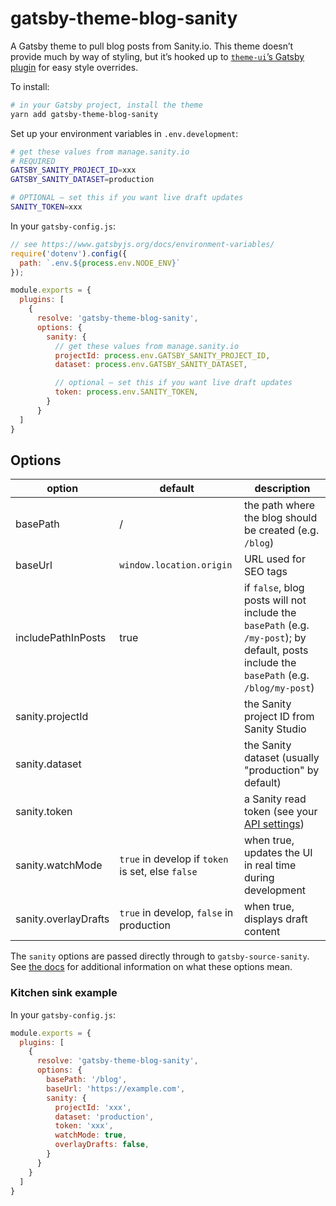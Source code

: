 # gatsby-theme-blog-sanity

A Gatsby theme to pull blog posts from Sanity.io. This theme doesn’t provide much by way of styling, but it’s hooked up to [`theme-ui`’s Gatsby plugin](https://theme-ui.com/gatsby-plugin) for easy style overrides.

To install:

```bash
# in your Gatsby project, install the theme
yarn add gatsby-theme-blog-sanity
```

Set up your environment variables in `.env.development`:

```bash
# get these values from manage.sanity.io
# REQUIRED
GATSBY_SANITY_PROJECT_ID=xxx
GATSBY_SANITY_DATASET=production

# OPTIONAL — set this if you want live draft updates
SANITY_TOKEN=xxx
```

In your `gatsby-config.js`:
```js
// see https://www.gatsbyjs.org/docs/environment-variables/
require('dotenv').config({
  path: `.env.${process.env.NODE_ENV}`
});

module.exports = {
  plugins: [
    {
      resolve: 'gatsby-theme-blog-sanity',
      options: {
        sanity: {
          // get these values from manage.sanity.io
          projectId: process.env.GATSBY_SANITY_PROJECT_ID,
          dataset: process.env.GATSBY_SANITY_DATASET,

          // optional — set this if you want live draft updates
          token: process.env.SANITY_TOKEN,
        }
      }
  ]
}
```

## Options

option               | default                                           | description
-------------------- | ------------------------------------------------- | -----------------------------------------
basePath             | /                                                 | the path where the blog should be created (e.g. `/blog`)
baseUrl              | `window.location.origin`                          | URL used for SEO tags
includePathInPosts   | true                                              | if `false`, blog posts will not include the `basePath` (e.g. `/my-post`); by default, posts include the `basePath` (e.g. `/blog/my-post`)
sanity.projectId     |                                                   | the Sanity project ID from Sanity Studio
sanity.dataset       |                                                   | the Sanity dataset (usually "production" by default)
sanity.token         |                                                   | a Sanity read token (see your [API settings](https://manage.sanity.io))
sanity.watchMode     | `true` in develop if `token` is set, else `false` | when true, updates the UI in real time during development
sanity.overlayDrafts | `true` in develop, `false` in production          | when true, displays draft content

The `sanity` options are passed directly through to `gatsby-source-sanity`. See [the docs](https://github.com/sanity-io/gatsby-source-sanity) for additional information on what these options mean.

### Kitchen sink example

In your `gatsby-config.js`:

```js
module.exports = {
  plugins: [
    {
      resolve: 'gatsby-theme-blog-sanity',
      options: {
        basePath: '/blog',
        baseUrl: 'https://example.com',
        sanity: {
          projectId: 'xxx',
          dataset: 'production',
          token: 'xxx',
          watchMode: true,
          overlayDrafts: false,
        }
      }
    }
  ]
}
```
